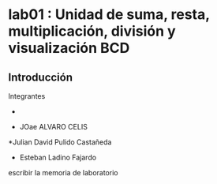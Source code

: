 # lab01 : Unidad de suma, resta, multiplicación, división y visualización BCD
## Introducción
Integrantes

* 

* JOae ALVARO CELIS

*Julian David Pulido Castañeda

* Esteban Ladino Fajardo

escribir  la memoria de laboratorio 
